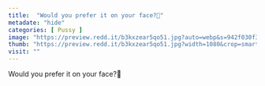 ```yaml
---
title:  "Would you prefer it on your face?🌸"
metadate: "hide"
categories: [ Pussy ]
image: "https://preview.redd.it/b3kxzear5qo51.jpg?auto=webp&s=942f030f377e95cd0c2c80672831faa559ccabde"
thumb: "https://preview.redd.it/b3kxzear5qo51.jpg?width=1080&crop=smart&auto=webp&s=cc6156a92eb11ea9197b6152a21d720b32f5946b"
visit: ""
---
```

Would you prefer it on your face?🌸
